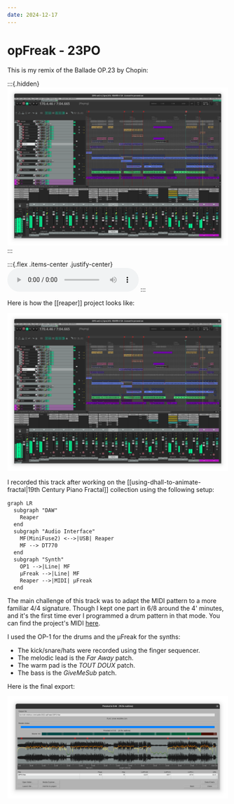 ```yaml
---
date: 2024-12-17
---
```


# opFreak - 23PO

This is my remix of the Ballade OP.23 by Chopin:

:::{.hidden}
![23po-final](media/23po-final.png)
:::

:::{.flex .items-center .justify-center}
<audio controls class="lg:w-[750px] mb-4">
  <source src="https://cdn.midirus.com/audio/2022-opFreak/23PO.mp3" type="audio/mpeg">
Your browser does not support the audio element.
</audio>
:::

Here is how the [[reaper]] project looks like:

![23po-final](media/23po-final.png)

I recorded this track after working on the [[using-dhall-to-animate-fractal|19th Century Piano Fractal]] collection using the following setup:

```mermaid
graph LR
  subgraph "DAW"
    Reaper
  end
  subgraph "Audio Interface"
    MF(MiniFuse2) <-->|USB| Reaper
    MF --> DT770
  end
  subgraph "Synth"
    OP1 -->|Line| MF
    μFreak -->|Line| MF
    Reaper -->|MIDI| μFreak
  end
```

The main challenge of this track was to adapt the MIDI pattern to a more familiar 4/4 signature.
Though I kept one part in 6/8 around the 4' minutes, and it's the first time ever I programmed a drum pattern in that mode.
You can find the project's MIDI [here](https://cdn.midirus.com/audio/2022-opFreak/23PO.mid).

I used the OP-1 for the drums and the μFreak for the synths:

- The kick/snare/hats were recorded using the finger sequencer.
- The melodic lead is the *Far Away* patch.
- The warm pad is the *TOUT DOUX* patch.
- The bass is the *GiveMeSub* patch.

Here is the final export:

![23po-export](media/23po-export.png)
